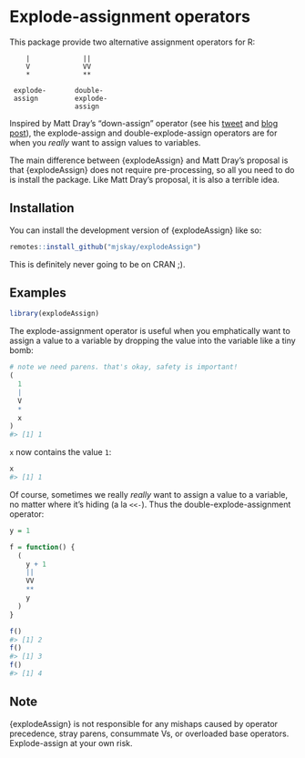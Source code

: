 
<!-- README.md is generated from README.Rmd. Please edit that file -->

# Explode-assignment operators

<!-- badges: start -->
<!-- badges: end -->

This package provide two alternative assignment operators for R:


        |             ||
        V             VV
        *             **
     
     explode-       double-
     assign         explode-
                    assign

Inspired by Matt Dray’s “down-assign” operator (see his [tweet]() and
[blog post](https://www.rostrum.blog/2022/06/07/assign-down/)), the
explode-assign and double-explode-assign operators are for when you
*really* want to assign values to variables.

The main difference between {explodeAssign} and Matt Dray’s proposal is
that {explodeAssign} does not require pre-processing, so all you need to
do is install the package. Like Matt Dray’s proposal, it is also a
terrible idea.

## Installation

You can install the development version of {explodeAssign} like so:

``` r
remotes::install_github("mjskay/explodeAssign")
```

This is definitely never going to be on CRAN ;).

## Examples

``` r
library(explodeAssign)
```

The explode-assignment operator is useful when you emphatically want to
assign a value to a variable by dropping the value into the variable
like a tiny bomb:

``` r
# note we need parens. that's okay, safety is important!
(
  1
  |
  V
  *
  x
)
#> [1] 1
```

`x` now contains the value `1`:

``` r
x
#> [1] 1
```

Of course, sometimes we really *really* want to assign a value to a
variable, no matter where it’s hiding (a la `<<-`). Thus the
double-explode-assignment operator:

``` r
y = 1

f = function() {
  (
    y + 1
    ||
    VV
    **
    y
  )
}

f()
#> [1] 2
f()
#> [1] 3
f()
#> [1] 4
```

## Note

{explodeAssign} is not responsible for any mishaps caused by operator
precedence, stray parens, consummate Vs, or overloaded base operators.
Explode-assign at your own risk.

